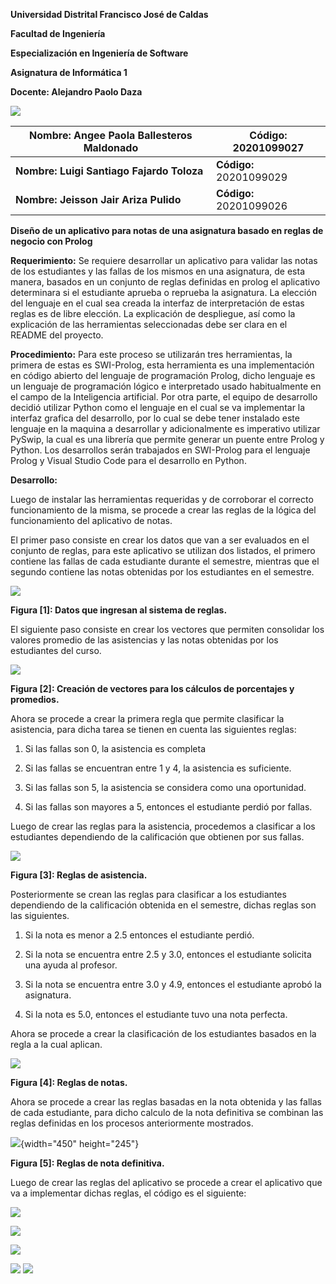 **Universidad Distrital Francisco José de Caldas**

**Facultad de Ingeniería**

**Especialización en Ingeniería de Software**

**Asignatura de Informática 1**

**Docente: Alejandro Paolo Daza**

![](ReglasNegocio_html_670be77737dc3351.png)

| **Nombre: Angee Paola Ballesteros Maldonado** | **Código: 20201099027** |
| --- | --- |
| **Nombre: Luigi Santiago Fajardo Toloza** | **Código:** 20201099029 |
| **Nombre: Jeisson Jair Ariza Pulido** | **Código:** 20201099026 |

**Diseño de un aplicativo para notas de una asignatura basado en reglas de negocio con Prolog**

**Requerimiento:** Se requiere desarrollar un aplicativo para validar las notas de los estudiantes y las fallas de los mismos en una asignatura, de esta manera, basados en un conjunto de reglas definidas en prolog el aplicativo determinara si el estudiante aprueba o reprueba la asignatura. La elección del lenguaje en el cual sea creada la interfaz de interpretación de estas reglas es de libre elección. La explicación de despliegue, así como la explicación de las herramientas seleccionadas debe ser clara en el README del proyecto.

**Procedimiento:** Para este proceso se utilizarán tres herramientas, la primera de estas es SWI-Prolog, esta herramienta es una implementación en código abierto del lenguaje de programación Prolog, dicho lenguaje es un lenguaje de programación lógico e interpretado usado habitualmente en el campo de la Inteligencia artificial. Por otra parte, el equipo de desarrollo decidió utilizar Python como el lenguaje en el cual se va implementar la interfaz grafica del desarrollo, por lo cual se debe tener instalado este lenguaje en la maquina a desarrollar y adicionalmente es imperativo utilizar PySwip, la cual es una librería que permite generar un puente entre Prolog y Python. Los desarrollos serán trabajados en SWI-Prolog para el lenguaje Prolog y Visual Studio Code para el desarrollo en Python.

**Desarrollo:**

Luego de instalar las herramientas requeridas y de corroborar el correcto funcionamiento de la misma, se procede a crear las reglas de la lógica del funcionamiento del aplicativo de notas.

El primer paso consiste en crear los datos que van a ser evaluados en el conjunto de reglas, para este aplicativo se 
utilizan dos listados, el primero contiene las fallas de cada estudiante durante el semestre, mientras que el segundo contiene las notas obtenidas por los estudiantes en el semestre.

![](ReglasNegocio_html_f15b188ad672e5cb.png)

**Figura [1]: Datos que ingresan al sistema de reglas.**

El siguiente paso consiste en crear los vectores que permiten consolidar los valores promedio de las asistencias y las notas obtenidas por los estudiantes del curso.

![](ReglasNegocio_html_893c33eb9cb3997f.png)

**Figura [2]: Creación de vectores para los cálculos de porcentajes y promedios.**

Ahora se procede a crear la primera regla que permite clasificar la asistencia, para dicha tarea se tienen en cuenta las siguientes reglas:

1.  Si las fallas son 0, la asistencia es completa

2.  Si las fallas se encuentran entre 1 y 4, la asistencia es suficiente.

3.  Si las fallas son 5, la asistencia se considera como una oportunidad.

4.  Si las fallas son mayores a 5, entonces el estudiante perdió por fallas.

Luego de crear las reglas para la asistencia, procedemos a clasificar a los estudiantes dependiendo de la calificación que obtienen por sus fallas.

![](ReglasNegocio_html_3680b356dee9a904.png)

**Figura [3]: Reglas de asistencia.**

Posteriormente se crean las reglas para clasificar a los estudiantes dependiendo de la calificación obtenida en el semestre, dichas reglas son las siguientes.

1.  Si la nota es menor a 2.5 entonces el estudiante perdió.

2.  Si la nota se encuentra entre 2.5 y 3.0, entonces el estudiante solicita una ayuda al profesor.

3.  Si la nota se encuentra entre 3.0 y 4.9, entonces el estudiante aprobó la asignatura.

4.  Si la nota es 5.0, entonces el estudiante tuvo una nota perfecta.

Ahora se procede a crear la clasificación de los estudiantes basados en la regla a la cual aplican.

![](ReglasNegocio_html_f24cdf3b17c57c3a.png)

**Figura [4]: Reglas de notas.**

Ahora se procede a crear las reglas basadas en la nota obtenida y las fallas de cada estudiante, para dicho calculo de la nota definitiva se combinan las reglas definidas en los procesos anteriormente mostrados.

![](ReglasNegocio_html_7e13a8176d097a52.png){width="450" height="245"}

**Figura [5]: Reglas de nota definitiva.**

Luego de crear las reglas del aplicativo se procede a crear el aplicativo que va a implementar dichas reglas, el código es el siguiente:

![](ReglasNegocio_html_6651eb36a1da8700.png)

![](ReglasNegocio_html_397a824d109a770.png)

![](ReglasNegocio_html_3c02a64d55ecace9.png)

![](ReglasNegocio_html_d217850db33698b.png)
![](ReglasNegocio_html_98f94ea8602185bb.png)
